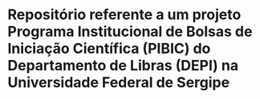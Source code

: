# Repositório referente a um projeto Programa Institucional de Bolsas de Iniciação Científica (PIBIC) do Departamento de Libras (DEPI) na Universidade Federal de Sergipe

